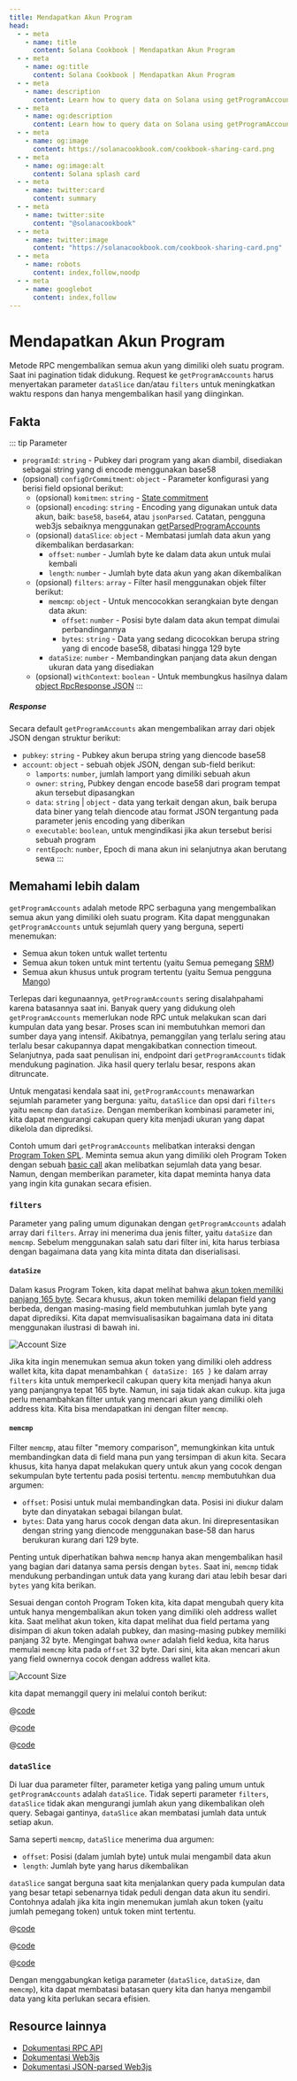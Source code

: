 ```yaml
---
title: Mendapatkan Akun Program
head:
  - - meta
    - name: title
      content: Solana Cookbook | Mendapatkan Akun Program
  - - meta
    - name: og:title
      content: Solana Cookbook | Mendapatkan Akun Program
  - - meta
    - name: description
      content: Learn how to query data on Solana using getProgramAccounts and accountsDB
  - - meta
    - name: og:description
      content: Learn how to query data on Solana using getProgramAccounts and accountsDB
  - - meta
    - name: og:image
      content: https://solanacookbook.com/cookbook-sharing-card.png
  - - meta
    - name: og:image:alt
      content: Solana splash card
  - - meta
    - name: twitter:card
      content: summary
  - - meta
    - name: twitter:site
      content: "@solanacookbook"
  - - meta
    - name: twitter:image
      content: "https://solanacookbook.com/cookbook-sharing-card.png"
  - - meta
    - name: robots
      content: index,follow,noodp
  - - meta
    - name: googlebot
      content: index,follow
---
```


# Mendapatkan Akun Program

Metode RPC mengembalikan semua akun yang dimiliki oleh suatu program. Saat ini pagination tidak didukung. Request ke `getProgramAccounts` harus menyertakan parameter `dataSlice` dan/atau `filters` untuk meningkatkan waktu respons dan hanya mengembalikan hasil yang diinginkan.

## Fakta

::: tip Parameter

- `programId`: `string` - Pubkey dari program yang akan diambil, disediakan sebagai string yang di encode menggunakan base58
- (opsional) `configOrCommitment`: `object` - Parameter konfigurasi yang berisi field opsional berikut:
    - (opsional) `komitmen`: `string` - [State commitment](https://docs.solana.com/developing/clients/jsonrpc-api#configuring-state-commitment)
    - (opsional) `encoding`: `string` - Encoding yang digunakan untuk data akun, baik: `base58`, `base64`, atau `jsonParsed`. Catatan, pengguna web3js sebaiknya menggunakan [getParsedProgramAccounts](https://solana-labs.github.io/solana-web3.js/classes/Connection.html#getParsedProgramAccounts)
    - (opsional) `dataSlice`: `object` - Membatasi jumlah data akun yang dikembalikan berdasarkan:
        - `offset`: `number` - Jumlah byte ke dalam data akun untuk mulai kembali
        - `length`: `number` - Jumlah byte data akun yang akan dikembalikan
    - (opsional) `filters`: `array` - Filter hasil menggunakan objek filter berikut:
        - `memcmp`: `object` - Untuk mencocokkan serangkaian byte dengan data akun:
            - `offset`: `number` - Posisi byte dalam data akun tempat dimulai perbandingannya
            - `bytes`: `string` - Data yang sedang dicocokkan berupa string yang di encode base58, dibatasi hingga 129 byte
        - `dataSize`: `number` - Membandingkan panjang data akun dengan ukuran data yang disediakan
    - (opsional) `withContext`: `boolean` - Untuk membungkus hasilnya dalam [object RpcResponse JSON](https://docs.solana.com/developing/clients/jsonrpc-api#rpcresponse-structure)
:::

##### Response

Secara default `getProgramAccounts` akan mengembalikan array dari objek JSON dengan struktur berikut:

- `pubkey`: `string` - Pubkey akun berupa string yang diencode base58
- `account`: `object` - sebuah objek JSON, dengan sub-field berikut:
     - `lamports`: `number`, jumlah lamport yang dimiliki sebuah akun
     - `owner`: `string`, Pubkey dengan encode base58 dari program tempat akun tersebut dipasangkan
     - `data`: `string` | `object` - data yang terkait dengan akun, baik berupa data biner yang telah diencode atau format JSON tergantung pada parameter jenis encoding yang diberikan
     - `executable`: `boolean`, untuk mengindikasi jika akun tersebut berisi sebuah program
     - `rentEpoch`: `number`, Epoch di mana akun ini selanjutnya akan berutang sewa
:::

## Memahami lebih dalam

`getProgramAccounts` adalah metode RPC serbaguna yang mengembalikan semua akun yang dimiliki oleh suatu program. Kita dapat menggunakan `getProgramAccounts` untuk sejumlah query yang berguna, seperti menemukan:

- Semua akun token untuk wallet tertentu
- Semua akun token untuk mint tertentu (yaitu Semua pemegang [SRM](https://www.projectserum.com/))
- Semua akun khusus untuk program tertentu (yaitu Semua pengguna [Mango](https://mango.markets/))

Terlepas dari kegunaannya, `getProgramAccounts` sering disalahpahami karena batasannya saat ini. Banyak query yang didukung oleh `getProgramAccounts` memerlukan node RPC untuk melakukan scan dari kumpulan data yang besar. Proses scan ini membutuhkan memori dan sumber daya yang intensif. Akibatnya, pemanggilan yang terlalu sering atau terlalu besar cakupannya dapat mengakibatkan connection timeout. Selanjutnya, pada saat penulisan ini, endpoint dari `getProgramAccounts` tidak mendukung pagination. Jika hasil query terlalu besar, respons akan ditruncate.

Untuk mengatasi kendala saat ini, `getProgramAccounts` menawarkan sejumlah parameter yang berguna: yaitu, `dataSlice` dan opsi dari `filters` yaitu `memcmp` dan `dataSize`. Dengan memberikan kombinasi parameter ini, kita dapat mengurangi cakupan query kita menjadi ukuran yang dapat dikelola dan diprediksi.

Contoh umum dari `getProgramAccounts` melibatkan interaksi dengan [Program Token SPL](https://spl.solana.com/token). Meminta semua akun yang dimiliki oleh Program Token dengan sebuah [basic call](../references/accounts.md#get-program-accounts) akan melibatkan sejumlah data yang besar. Namun, dengan memberikan parameter, kita dapat meminta hanya data yang ingin kita gunakan secara efisien.

### `filters`
Parameter yang paling umum digunakan dengan `getProgramAccounts` adalah array dari `filters`. Array ini menerima dua jenis filter, yaitu `dataSize` dan `memcmp`. Sebelum menggunakan salah satu dari filter ini, kita harus terbiasa dengan bagaimana data yang kita minta ditata dan diserialisasi.

#### `dataSize`
Dalam kasus Program Token, kita dapat melihat bahwa [akun token memiliki panjang 165 byte](https://github.com/solana-labs/solana-program-library/blob/08d9999f997a8bf38719679be9d572f119d0d960/token/program/src/state.rs#L86-L106). Secara khusus, akun token memiliki delapan field yang berbeda, dengan masing-masing field membutuhkan jumlah byte yang dapat diprediksi. Kita dapat memvisualisasikan bagaimana data ini ditata menggunakan ilustrasi di bawah ini.

![Account Size](./get-program-accounts/account-size.png)

Jika kita ingin menemukan semua akun token yang dimiliki oleh address wallet kita, kita dapat menambahkan `{ dataSize: 165 }` ke dalam array `filters` kita untuk memperkecil cakupan query kita menjadi hanya akun yang panjangnya tepat 165 byte. Namun, ini saja tidak akan cukup. kita juga perlu menambahkan filter untuk yang mencari akun yang dimiliki oleh address kita. Kita bisa mendapatkan ini dengan filter `memcmp`.

#### `memcmp`
Filter `memcmp`, atau filter "memory comparison", memungkinkan kita untuk membandingkan data di field mana pun yang tersimpan di akun kita. Secara khusus, kita hanya dapat melakukan query untuk akun yang cocok dengan sekumpulan byte tertentu pada posisi tertentu. `memcmp` membutuhkan dua argumen:

- `offset`: Posisi untuk mulai membandingkan data. Posisi ini diukur dalam byte dan dinyatakan sebagai bilangan bulat.
- `bytes`: Data yang harus cocok dengan data akun. Ini direpresentasikan dengan string yang diencode menggunakan base-58 dan harus berukuran kurang dari 129 byte.

Penting untuk diperhatikan bahwa `memcmp` hanya akan mengembalikan hasil yang bagian dari datanya sama persis dengan `bytes`. Saat ini, `memcmp` tidak mendukung perbandingan untuk data yang kurang dari atau lebih besar dari `bytes` yang kita berikan.

Sesuai dengan contoh Program Token kita, kita dapat mengubah query kita untuk hanya mengembalikan akun token yang dimiliki oleh address wallet kita. Saat melihat akun token, kita dapat melihat dua field pertama yang disimpan di akun token adalah pubkey, dan masing-masing pubkey memiliki panjang 32 byte. Mengingat bahwa `owner` adalah field kedua, kita harus memulai `memcmp` kita pada `offset` 32 byte. Dari sini, kita akan mencari akun yang field ownernya cocok dengan address wallet kita.

![Account Size](./get-program-accounts/memcmp.png)

kita dapat memanggil query ini melalui contoh berikut:

<CodeGroup>
  <CodeGroupItem title="TS" active>

@[code](@/code/get-program-accounts/memcmp/memcmp.en.ts)

  </CodeGroupItem>

  <CodeGroupItem title="Rust Client" active>

@[code](@/code/get-program-accounts/memcmp/memcmp.en.rs)

  </CodeGroupItem>

  <CodeGroupItem title="cURL" active>

@[code](@/code/get-program-accounts/memcmp/memcmp.en.sh)

  </CodeGroupItem>
</CodeGroup>

### `dataSlice`

Di luar dua parameter filter, parameter ketiga yang paling umum untuk `getProgramAccounts` adalah `dataSlice`. Tidak seperti parameter `filters`, `dataSlice` tidak akan mengurangi jumlah akun yang dikembalikan oleh query. Sebagai gantinya, `dataSlice` akan membatasi jumlah data untuk setiap akun.

Sama seperti `memcmp`, `dataSlice` menerima dua argumen:

- `offset`: Posisi (dalam jumlah byte) untuk mulai mengambil data akun
- `length`: Jumlah byte yang harus dikembalikan

`dataSlice` sangat berguna saat kita menjalankan query pada kumpulan data yang besar tetapi sebenarnya tidak peduli dengan data akun itu sendiri. Contohnya adalah jika kita ingin menemukan jumlah akun token (yaitu jumlah pemegang token) untuk token mint tertentu.

<CodeGroup>
  <CodeGroupItem title="TS" active>

@[code](@/code/get-program-accounts/dataSlice/dataSlice.en.ts)

  </CodeGroupItem>

  <CodeGroupItem title="Rust Client" active>

@[code](@/code/get-program-accounts/dataSlice/dataSlice.en.rs)

  </CodeGroupItem>

  <CodeGroupItem title="cURL" active>

@[code](@/code/get-program-accounts/dataSlice/dataSlice.en.sh)

  </CodeGroupItem>
</CodeGroup>

Dengan menggabungkan ketiga parameter (`dataSlice`, `dataSize`, dan `memcmp`), kita dapat membatasi batasan query kita dan hanya mengambil data yang kita perlukan secara efisien.

## Resource lainnya

- [Dokumentasi RPC API](https://docs.solana.com/developing/clients/jsonrpc-api#getprogramaccounts)
- [Dokumentasi Web3js](https://solana-labs.github.io/solana-web3.js/classes/Connection.html#getProgramAccounts)
- [Dokumentasi JSON-parsed Web3js](https://solana-labs.github.io/solana-web3.js/classes/Connection.html#getParsedProgramAccounts)
